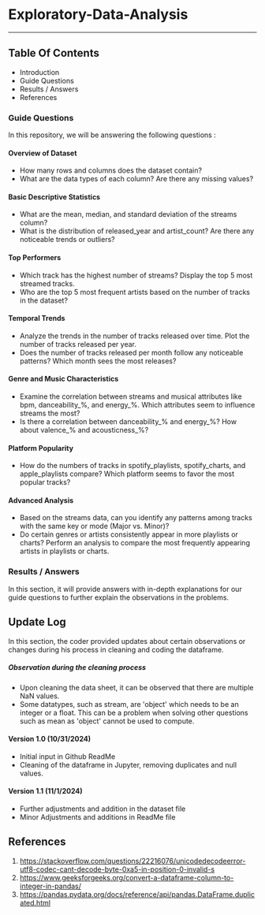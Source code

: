 # Exploratory-Data-Analysis
--- 

## Table Of Contents
 * Introduction
 * Guide Questions
 * Results / Answers
 * References 





### Guide Questions
In this repository, we will be answering the following questions : 
#### Overview of Dataset
* How many rows and columns does the dataset contain?
* What are the data types of each column? Are there any missing values?

#### Basic Descriptive Statistics
* What are the mean, median, and standard deviation of the streams column?
* What is the distribution of released_year and artist_count? Are there any noticeable trends or outliers?

#### Top Performers
* Which track has the highest number of streams? Display the top 5 most streamed tracks.
* Who are the top 5 most frequent artists based on the number of tracks in the dataset?

#### Temporal Trends
* Analyze the trends in the number of tracks released over time. Plot the number of tracks released per year.
* Does the number of tracks released per month follow any noticeable patterns? Which month sees the most releases?
#### Genre and Music Characteristics
* Examine the correlation between streams and musical attributes like bpm, danceability_%, and energy_%. Which attributes seem to influence streams the most?
* Is there a correlation between danceability_% and energy_%? How about valence_% and acousticness_%?

####  Platform Popularity
* How do the numbers of tracks in spotify_playlists, spotify_charts, and apple_playlists compare? Which platform seems to favor the most popular tracks?
####  Advanced Analysis
* Based on the streams data, can you identify any patterns among tracks with the same key or mode (Major vs. Minor)?
* Do certain genres or artists consistently appear in more playlists or charts? Perform an analysis to compare the most frequently appearing artists in playlists or charts.

### Results / Answers
In this section, it will provide answers with in-depth explanations for our guide questions to further explain the observations in the problems. 


## Update Log
In this section, the coder provided updates about certain observations or changes during his process in cleaning and coding the dataframe. 

##### Observation during the cleaning process
* Upon cleaning the data sheet, it can be observed that there are multiple NaN values.
* Some datatypes, such as stream, are 'object' which needs to be an integer or a float. This can be a problem when solving other questions such as mean as 'object' cannot be used to compute. 

#### Version 1.0 (10/31/2024)
 * Initial input in Github ReadMe
 * Cleaning of the dataframe in Jupyter, removing duplicates and null values.

#### Version 1.1 (11/1/2024)
* Further adjustments and addition in the dataset file
* Minor Adjustments and additions in ReadMe file


## References
1. https://stackoverflow.com/questions/22216076/unicodedecodeerror-utf8-codec-cant-decode-byte-0xa5-in-position-0-invalid-s
2. https://www.geeksforgeeks.org/convert-a-dataframe-column-to-integer-in-pandas/
3. https://pandas.pydata.org/docs/reference/api/pandas.DataFrame.duplicated.html


